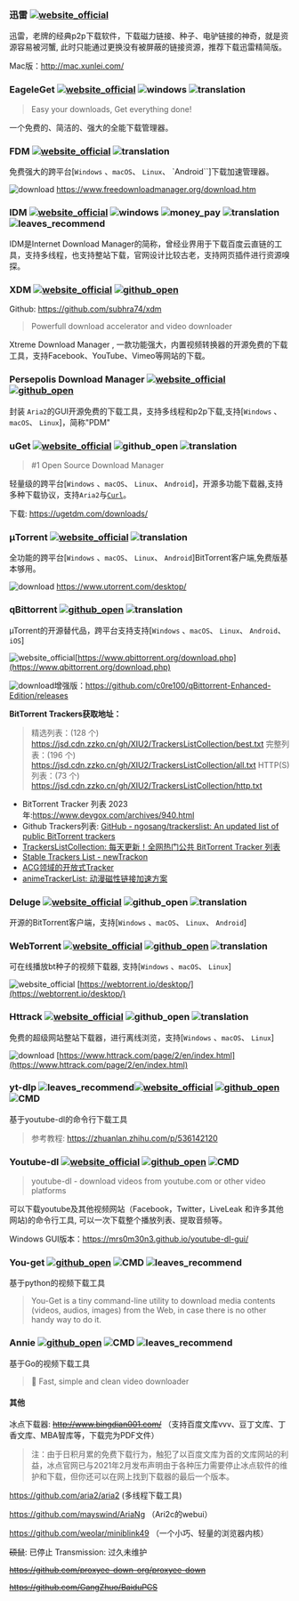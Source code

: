 ### 迅雷 [![website_official](https://gitbook07.oss-cn-hangzhou.aliyuncs.com/website_official.svg)](https://www.xunlei.com/)

迅雷，老牌的经典p2p下载软件，下载磁力链接、种子、电驴链接的神奇，就是资源容易被河蟹, 此时只能通过更换没有被屏蔽的链接资源，推荐下载迅雷精简版。

Mac版：http://mac.xunlei.com/

### EageleGet [![website_official](https://gitbook07.oss-cn-hangzhou.aliyuncs.com/website_official.svg)](http://www.eagleget.com/) ![windows](https://gitbook07.oss-cn-hangzhou.aliyuncs.com/windows.svg) ![translation](https://gitbook07.oss-cn-hangzhou.aliyuncs.com/translation.svg)

> Easy your downloads, Get everything done!

一个免费的、简洁的、强大的全能下载管理器。

### FDM [![website_official](https://gitbook07.oss-cn-hangzhou.aliyuncs.com/website_official.svg)](https://www.freedownloadmanager.org) ![translation](https://gitbook07.oss-cn-hangzhou.aliyuncs.com/translation.svg)

免费强大的跨平台[`Windows` 、`macOS`、 `Linux`、 `Android``]下载加速管理器。

![download](https://gitbook07.oss-cn-hangzhou.aliyuncs.com/download.svg) https://www.freedownloadmanager.org/download.htm

### IDM [![website_official](https://gitbook07.oss-cn-hangzhou.aliyuncs.com/website_official.svg)](http://www.internetdownloadmanager.com) ![windows](https://gitbook07.oss-cn-hangzhou.aliyuncs.com/windows.svg) ![money_pay](https://gitbook07.oss-cn-hangzhou.aliyuncs.com/money_pay.svg) ![translation](https://gitbook07.oss-cn-hangzhou.aliyuncs.com/translation.svg) ![leaves_recommend](https://gitbook07.oss-cn-hangzhou.aliyuncs.com/leaves_rec.svg)

IDM是Internet Download Manager的简称，曾经业界用于下载百度云直链的工具，支持多线程，也支持整站下载，官网设计比较古老，支持网页插件进行资源嗅探。

### XDM [![website_official](https://gitbook07.oss-cn-hangzhou.aliyuncs.com/website_official.svg)](https://xtremedownloadmanager.com/)  [![github_open](https://gitbook07.oss-cn-hangzhou.aliyuncs.com/github_open.svg)](https://github.com/subhra74/xdm)

Github: https://github.com/subhra74/xdm

> Powerfull download accelerator and video downloader

Xtreme Download Manager , 一款功能强大，内置视频转换器的开源免费的下载工具，支持Facebook、YouTube、Vimeo等网站的下载。

### Persepolis Download Manager [![website_official](https://gitbook07.oss-cn-hangzhou.aliyuncs.com/website_official.svg)](https://persepolisdm.github.io/) [![github_open](https://gitbook07.oss-cn-hangzhou.aliyuncs.com/github_open.svg)](https://github.com/persepolisdm/persepolis)

封装 `Aria2`的GUI开源免费的下载工具，支持多线程和p2p下载,支持[`Windows` 、`macOS`、 `Linux`]，简称"PDM"

### uGet [![website_official](https://gitbook07.oss-cn-hangzhou.aliyuncs.com/website_official.svg)](https://ugetdm.com/) ![github_open](https://gitbook07.oss-cn-hangzhou.aliyuncs.com/github_open.svg) ![translation](https://gitbook07.oss-cn-hangzhou.aliyuncs.com/translation.svg)

> \#1 Open Source Download Manager

轻量级的跨平台[`Windows` 、`macOS`、 `Linux`、 `Android`]，开源多功能下载器,支持多种下载协议，支持`Aria2`与[`Curl`](https://github.com/curl/curl)。

下载: https://ugetdm.com/downloads/

### μTorrent [![website_official](https://gitbook07.oss-cn-hangzhou.aliyuncs.com/website_official.svg)](https://www.utorrent.com/) ![translation](https://gitbook07.oss-cn-hangzhou.aliyuncs.com/translation.svg)

全功能的跨平台[`Windows` 、`macOS`、 `Linux`、 `Android`]BitTorrent客户端,免费版基本够用。

![download](https://gitbook07.oss-cn-hangzhou.aliyuncs.com/download.svg) https://www.utorrent.com/desktop/

### qBittorrent [![github_open](https://gitbook07.oss-cn-hangzhou.aliyuncs.com/github_open.svg)](https://sourceforge.net/projects/qbittorrent/) ![translation](https://gitbook07.oss-cn-hangzhou.aliyuncs.com/translation.svg)

µTorrent的开源替代品，跨平台支持支持[`Windows` 、`macOS`、 `Linux`、 `Android`、`iOS`]

![website_official](https://gitbook07.oss-cn-hangzhou.aliyuncs.com/website_official.svg)[https://www.qbittorrent.org/download.php](https://www.qbittorrent.org/download.php)

![download](https://gitbook07.oss-cn-hangzhou.aliyuncs.com/download.svg)增强版：https://github.com/c0re100/qBittorrent-Enhanced-Edition/releases

**BitTorrent Trackers获取地址：**

> 精选列表：(128 个)
> https://jsd.cdn.zzko.cn/gh/XIU2/TrackersListCollection/best.txt
> 完整列表：(196 个)
> https://jsd.cdn.zzko.cn/gh/XIU2/TrackersListCollection/all.txt
> HTTP(S)列表：(73 个)
> https://jsd.cdn.zzko.cn/gh/XIU2/TrackersListCollection/http.txt

- BitTorrent Tracker 列表 2023年:https://www.devgox.com/archives/940.html
- Github Trackers列表: [GitHub - ngosang/trackerslist: An updated list of public BitTorrent trackers](https://link.zhihu.com/?target=https%3A//github.com/ngosang/trackerslist)
- [TrackersListCollection: 每天更新！全网热门公共 BitTorrent Tracker 列表](https://link.zhihu.com/?target=https%3A//trackerslist.com/all.txt)
- [Stable Trackers List - newTrackon](https://link.zhihu.com/?target=https%3A//newtrackon.com/list)
- [ACG领域的开放式Tracker](https://link.zhihu.com/?target=https%3A//acgtracker.com)
- [animeTrackerList: 动漫磁性链接加速方案](https://link.zhihu.com/?target=https%3A//github.com/DeSireFire/animeTrackerList)

### Deluge [![website_official](https://gitbook07.oss-cn-hangzhou.aliyuncs.com/website_official.svg)](https://dev.deluge-torrent.org) ![github_open](https://gitbook07.oss-cn-hangzhou.aliyuncs.com/github_open.svg) ![translation](https://gitbook07.oss-cn-hangzhou.aliyuncs.com/translation.svg)

开源的BitTorrent客户端，支持[`Windows` 、`macOS`、 `Linux`、 `Android`]


### WebTorrent [![website_official](https://gitbook07.oss-cn-hangzhou.aliyuncs.com/website_official.svg)](https://webtorrent.io) [![github_open](https://gitbook07.oss-cn-hangzhou.aliyuncs.com/github_open.svg)](https://github.com/webtorrent/webtorrent-desktop) ![translation](https://gitbook07.oss-cn-hangzhou.aliyuncs.com/translation.svg)

可在线播放bt种子的视频下载器, 支持[`Windows` 、`macOS`、 `Linux`]

![![website_official](https://gitbook07.oss-cn-hangzhou.aliyuncs.com/website_official.svg)](../../.gitbook/assets/download.svg) [https://webtorrent.io/desktop/](https://webtorrent.io/desktop/)

### Httrack [![website_official](https://gitbook07.oss-cn-hangzhou.aliyuncs.com/website_official.svg)](https://www.httrack.com/) ![github_open](https://gitbook07.oss-cn-hangzhou.aliyuncs.com/github_open.svg) ![translation](https://gitbook07.oss-cn-hangzhou.aliyuncs.com/translation.svg)

免费的超级网站整站下载器，进行离线浏览，支持[`Windows` 、`macOS`、 `Linux`]

![download](https://gitbook07.oss-cn-hangzhou.aliyuncs.com/download.svg) [https://www.httrack.com/page/2/en/index.html](https://www.httrack.com/page/2/en/index.html)

### yt-dlp ![leaves_recommend](https://gitbook07.oss-cn-hangzhou.aliyuncs.com/leaves_rec.svg)[![website_official](https://gitbook07.oss-cn-hangzhou.aliyuncs.com/website_official.svg)](http://ytdl-org.github.io/youtube-dl/) [![github_open](https://gitbook07.oss-cn-hangzhou.aliyuncs.com/github_open.svg)](https://github.com/yt-dlp/yt-dlp) ![CMD](https://gitbook07.oss-cn-hangzhou.aliyuncs.com/CMD.svg)

基于youtube-dl的命令行下载工具

> 参考教程: https://zhuanlan.zhihu.com/p/536142120

### Youtube-dl [![website_official](https://gitbook07.oss-cn-hangzhou.aliyuncs.com/website_official.svg)](http://ytdl-org.github.io/youtube-dl/) [![github_open](https://gitbook07.oss-cn-hangzhou.aliyuncs.com/github_open.svg)](https://github.com/ytdl-org/youtube-dl) ![CMD](https://gitbook07.oss-cn-hangzhou.aliyuncs.com/CMD.svg)

> youtube-dl - download videos from youtube.com or other video platforms

可以下载youtube及其他视频网站（Facebook，Twitter，LiveLeak 和许多其他网站)的命令行工具, 可以一次下载整个播放列表、提取音频等。

Windows GUI版本：https://mrs0m30n3.github.io/youtube-dl-gui/

### You-get [![github_open](https://gitbook07.oss-cn-hangzhou.aliyuncs.com/github_open.svg)](https://github.com/soimort/you-get) ![CMD](https://gitbook07.oss-cn-hangzhou.aliyuncs.com/CMD.svg) ![leaves_recommend](https://gitbook07.oss-cn-hangzhou.aliyuncs.com/leaves_rec.svg)

基于python的视频下载工具

> You-Get is a tiny command-line utility to download media contents (videos, audios, images) from the Web, in case there is no other handy way to do it.
>

### Annie [![github_open](https://gitbook07.oss-cn-hangzhou.aliyuncs.com/github_open.svg)](https://github.com/iawia002/annie) ![CMD](https://gitbook07.oss-cn-hangzhou.aliyuncs.com/CMD.svg) ![leaves_recommend](https://gitbook07.oss-cn-hangzhou.aliyuncs.com/leaves_rec.svg)

基于Go的视频下载工具

> 👾 Fast, simple and clean video downloader
>

#### 其他

冰点下载器: ~~http://www.bingdian001.com/~~ （支持百度文库vvv、豆丁文库、丁香文库、MBA智库等，下载完为PDF文件）

> 注：由于日积月累的免费下载行为，触犯了以百度文库为首的文库网站的利益，冰点官网已与2021年2月发布声明由于各种压力需要停止冰点软件的维护和下载，但你还可以在网上找到下载器的最后一个版本。

<https://github.com/aria2/aria2> (多线程下载工具)

<https://github.com/mayswind/AriaNg> （Ari2c的webui）

<https://github.com/weolar/miniblink49> （一个小巧、轻量的浏览器内核）

~~硕鼠~~: 已停止
Transmission: 过久未维护

~~https://github.com/proxyee-down-org/proxyee-down~~

~~https://github.com/GangZhuo/BaiduPCS~~